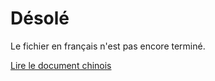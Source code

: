 # Désolé

Le fichier en français n'est pas encore terminé.

[Lire le document chinois](../../guide/)